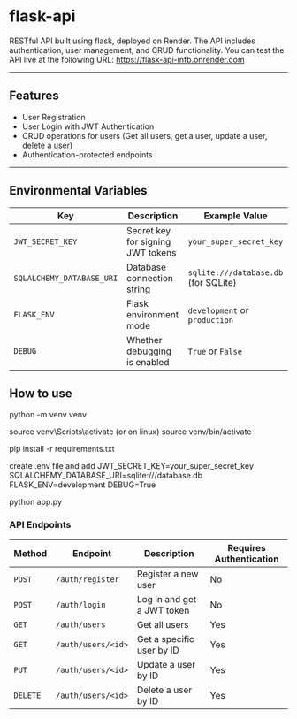 # flask-api

RESTful API built using flask, deployed on Render.
The API includes authentication, user management, and CRUD functionality. You can test the API live at the following URL:
https://flask-api-infb.onrender.com

---

## Features
- User Registration
- User Login with JWT Authentication
- CRUD operations for users (Get all users, get a user, update a user, delete a user)
- Authentication-protected endpoints

---


## Environmental Variables

| **Key**                  | **Description**                     | **Example Value**                       |
|--------------------------|-------------------------------------|-----------------------------------------|
| `JWT_SECRET_KEY`         | Secret key for signing JWT tokens   | `your_super_secret_key`                 |
| `SQLALCHEMY_DATABASE_URI`| Database connection string          | `sqlite:///database.db` (for SQLite)    |
| `FLASK_ENV`              | Flask environment mode              | `development` or `production`           |
| `DEBUG`                  | Whether debugging is enabled        | `True` or `False`

## How to use

python -m venv venv

source venv\Scripts\activate (or on linux) source venv/bin/activate

pip install -r requirements.txt

create .env file and add
JWT_SECRET_KEY=your_super_secret_key
SQLALCHEMY_DATABASE_URI=sqlite:///database.db
FLASK_ENV=development
DEBUG=True

python app.py

### **API Endpoints**

| **Method** | **Endpoint**           | **Description**                        | **Requires Authentication** |
|------------|------------------------|----------------------------------------|-----------------------------|
| `POST`     | `/auth/register`       | Register a new user                    | No                          |
| `POST`     | `/auth/login`          | Log in and get a JWT token             | No                          |
| `GET`      | `/auth/users`          | Get all users                          | Yes                         |
| `GET`      | `/auth/users/<id>`     | Get a specific user by ID              | Yes                         |
| `PUT`      | `/auth/users/<id>`     | Update a user by ID                    | Yes                         |
| `DELETE`   | `/auth/users/<id>`     | Delete a user by ID                    | Yes                         |